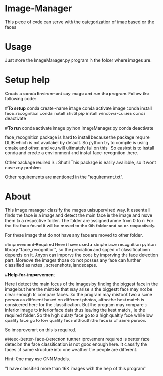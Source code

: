 # Image-Manager
This piece of code can serve with the categorization of imae based on the faces
# Usage

Just store the ImageManager.py program in the folder where images are.
# Setup help

Create a conda Environment say image and run the program.
Follow the following code:

#**To setup**
conda create -name image
conda activate image
conda install face_recognition
conda install shutil
pip install windows-curses
conda deactivate

#**To run**
conda activate image
python ImageManager.py
conda deactivate


face_recognition package is hard to install because the package require DLIB which is not availabel by default. So python try to compile is using cmake and other, and you will ultimately fail on this . So easiest is to install conda and create a environment and install face-recogniton there.

Other package reuired is : Shutil
This package is easily available, so it wont case any problem.

Other requirements are mentioned in the "requirement.txt". 
# About
This Image manager classify the images unisupervised way.
It essentiall finds the face in a image and detect the main face in the image and move them to a respective folder.
The folder are assigned anme from 0 to n. 
For the fist face  found it will be moved to the 0th folder and so on respectively.

For those image that do not have any face are moved to other folder.

#improvement-Required
Here i have used a simple face recognition pyhton library "face_recognition", so the preciation and spped of classificationn depends on it.
Anyon can imporve the code by imporving the face detection part. 
Moreove the images those do not posses any face can further classified as notes , screenshots, landscapes.

#**Help-for-imporvement**

Here i detect the main focus of the images by finding the biggest face in the image but here the mistake that may arise is the biggestt face may not be clear enough to compare faces. So the program may mistook two a same person as different based on different photos, altho the best match is considered here for the classification. But the program may compare a inferior image to inferior face data thus leaving the best match , ie the required folder.  So the high qulaty face go to a high qualtiy face while low quality face go to low quality face althouth the face is of same person.

So imoprovemnt on this is required.

#Need-Better-Face-Detection
further iprovement required  is better face detecion the face classification is not good enough here. It classify the faces of same structure into one weather the people are different.

Hint: One may use CNN Models.


"I have classified more than 16K images with the help of this program"
